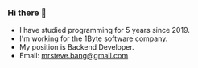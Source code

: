 ### Hi there 👋

- I have studied programming for 5 years since 2019.
- I'm working for the 1Byte software company.
- My position is Backend Developer.
- Email: mrsteve.bang@gmail.com
  
